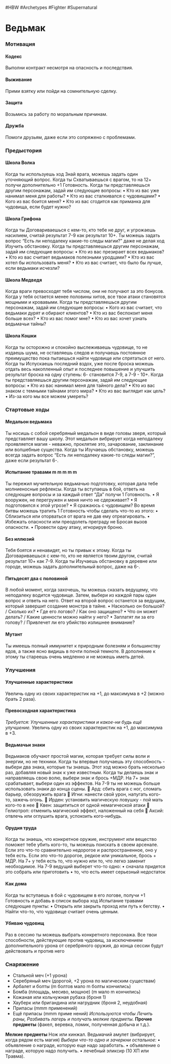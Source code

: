 #HBW #Archetypes #Fighter #Supernatural 
# Ведьмак

### Мотивация

#### Кодекс 
Выполни контракт несмотря на опасность и последствия. 

#### Выживание
Прими взятку или пойди на сомнительную сделку.

#### Защита 
Возьмись за работу по моральным причинам.

#### Дружба 
Помоги друзьям, даже если это сопряжено с проблемами.

### Предыстория

#### Школа Волка 
Когда ты используешь ход Знай врага, можешь задать один уточняющий вопрос. 
Когда ты Схватываешься с врагом, то на 12+ получи дополнительно +1 Готовность. 
Когда ты представляешься другим персонажам, задай им следующие вопросы: 
• Кто из вас уже нанимал меня для работы? 
• Кто из вас сталкивался с чудовищами? 
• Кого из вас боится меня? 
• Кто из вас сгодится как приманка для чудовища, если будет нужно?

#### Школа Грифона 
Когда ты Договариваешься с кем-то, кто тебе не друг, и угрожаешь насилием, считай результат 7-9 как результат 10+. 
Ты можешь задать вопрос “Есть ли неподалеку какие-то следы магии?” даже не делая ход Изучить обстановку. 
Когда ты представляешься другим персонажам, задай им следующие вопросы: 
• Кто из вас презирает всех ведьмаков? 
• Кто из вас считает ведьмаков полезными уродцами? 
• Кто из вас хотел бы использовать меня? 
• Кто из вас считает, что было бы лучше, если ведьмаки исчезли?

#### Школа Медведя 
Когда враги превосходят тебя числом, они не получают за это бонусов. 
Когда у тебя остается менее половины хитов, все твои атаки становятся мощными и кровавыми. 
Когда ты представляешься другим персонажам, задай им следующие вопросы: 
• Кого из вас считает, что ведьмаки дурят и обирают клиентов? 
• Кто из вас беспокоит меня больше всех? 
• Кто из вас помог мне? 
• Кто из вас хочет узнать ведьмачьи тайны?

#### Школа Кошки 
Когда ты осторожно и спокойно выслеживаешь чудовище, то не издаешь шума, не оставляешь следов и получаешь постоянное преимущество пока пытаешься найти чудовище или спрятаться от него. 
Когда ты Испускаешь последний вздох, уже после броска можешь отдать весь накопленный опыт и последнее повышение и улучшить результат броска на одну ступень: 6- становится 7-9, а 7-9 - 10+. 
Когда ты представляешься другим персонажам, задай им следующие вопросы: 
• Кто из вас нанимал меня для тайного дела? 
• Кто из вас знаком с темными тайнами этого мира? 
• Кто из вас выглядит как цель? 
• Из-за кого мы все можем умереть?

### Стартовые ходы

#### Медальон ведьмака 
Ты носишь с собой серебряный медальон в виде головы зверя, который представляет вашу школу. Этот медальон вибрирует когда неподалеку проявляется магия - неважно, проклятие это, зачарование, заклинание или волшебные существа. Когда ты Изучаешь обстановку, можешь всегда задать вопрос “Есть ли неподалеку какие-то следы магии?”, даже если результат 6-.

#### Испытание травами m m m m m 
Ты пережил мучительную ведьмачью подготовку, которая дала тебе молниеносные рефлексы. Когда ты вступаешь в бой, ответь на следующие вопросы и за каждый ответ “Да” получи 1 Готовность. 
• Я вооружен, не перегружен и меня ничто не сдерживает? 
• Я подготовился к этой угрозе? 
• Я сражаюсь с чудовищем? Во время битвы можешь тратить 1 Готовность чтобы сделать что-то из этого: 
• Сблизиться или оторваться от врага не дав ему отреагировать. 
• Избежать опасности или преодолеть преграду не Бросая вызов опасности. 
• Провести одну атаку, игнорируя броню.

#### Без иллюзий 
Тебя боятся и ненавидят, но ты привык к этому. Когда ты Договариваешься с кем-то, кто не является твоим другом, считай результат 10+ как 7-9. Когда ты Изучаешь обстановку в деревне или городе, можешь задать дополнительный вопрос, даже на 6-.

#### Пятьдесят два с половиной 
В любой момент, когда захочешь, ты можешь сказать ведущему, что неподалеку водится чудовище. Затем, выбери из каждой пары один вопрос и ответь на него. Ответ на второй вопрос останется за ведущим, который завершит создание монстра в тайне. 
• Насколько он большой? / Сколько их? 
• Где его логово? / Как оно защищено? 
• Что он может делать? / Какие ценности можно найти у него? 
• Заплатят ли за его голову? / Привлечет ли его убийство излишнее внимание?

#### Мутант 
Ты имеешь полный иммунитет к природным болезням и большинству ядов, а также ясно видишь в почти полной темноте. В дополнение к этому ты стареешь очень медленно и не можешь иметь детей.

### Улучшения

#### Улучшенные характеристики 
Увеличь одну из своих характеристик на +1, до максимума в +2 (можно брать 2 раза).

#### Превосходная характеристика 
*Требуется: Улучшенные характеристики и какое-ни будь ещё улучшение.* 
Увеличь одну из своих характеристик на +1, до максимума в +3.

#### Ведьмачьи знаки 
Ведьмаков обучают простой магии, которая требует силы воли и энергии, но не техники. Когда ты впервые получаешь эту способность - выбери два знака, которые ты знаешь. Этот ход можно брать несколько раз, добавляя новый знак к уже известным. Когда ты делаешь знак и направляешь свою волю, выбери знак и брось +МДР. На 7+ знак срабатывает, выбери один из эффектов. На 7-9 ты не можешь больше использовать знаки до конца сцены. 
 Ард: сбить врага с ног, сломать барьер, обезоружить врага 
 Игни: нанести свой урон, напугать кого-то, зажечь огонь. 
 Ирден: установить магическую ловушку - пой мать кого-то в нее 
 Квен: защититься от одной немагической атаки 
 Гелиотроп: отменить магический эффект, наложенный на себя 
 Аксий: отвлечь или оглушить врага, успокоить кого-нибудь.

#### Орудия труда 
Когда ты знаешь, что конкретное оружие, инструмент или вещество поможет тебе убить кого-то, ты можешь поискать в своем арсенале. Если это что-то сравнительно недорогое и распространенное, оно у тебя есть. Если это что-то дорогое, редкое или уникальное, брось + МДР. На 7+ у тебя есть то, что нужно или то, что легко заменит необходимое. На 7-9 ведущий выберет что-то одно: 
• сначала придется это собрать или приготовить 
• то, что есть имеет серьезный недостаток

#### Как дома 
Когда ты вступаешь в бой с чудовищем в его логове, получи +1 Готовность и добавь в список выбора ход Испытание травами следующие пункты: 
• Открыть или закрыть проход или путь к бегству. 
• Найти что-то, что чудовище считает очень ценным. 

#### Убиваю чудовищ 
Раз в сессию ты можешь выбрать конкретного персонажа. Все твои способности, действующие против чудовищ, за исключением дополнительного урона от серебряного оружия, до конца сессии будут действовать и против него

### Снаряжение
- Стальной меч (+1 урона) 
- Серебряный меч (дорогой, +2 урона по магическим существам) 
- Арбалет и болты (m болтов мало m болты кончились) 
- Бомба (площадь, месиво, мощное) (m мало m кончились) 
- Кожаная или кольчужная рубаха (броня 1) 
- Хауберк или бригандина или нагрудник (броня 2, неудобная)
- Припасы (mmm применений) 
- Ещё припасы (mmm приме нений)
*Используются чтобы Лечить раны, Разбивать лагерь и получать мелкие предметы.*
**Прочие предметы** (факел, веревка, ломик, полученная добыча и т.д.).

**Мелкие предметы**
Нож или кинжал. 
Ведьмачий амулет (вибрирует, когда рядом есть магия) 
*Выбери что-то одно и зачеркни остальное:* 
• объявление о награде, которую еще надо заработать. 
• объявление о награде, которую надо получить. 
• лечебный эликсир (10 ХП или Травма).
